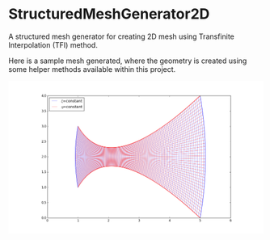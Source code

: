 # StructuredMeshGenerator2D
A structured mesh generator for creating 2D mesh using Transfinite Interpolation (TFI) method.

Here is a sample mesh generated, where the geometry is created using some helper 
methods available within this project.

![Sample output](https://github.com/heySourabh/StructuredMeshGenerator2D/blob/master/sample_output.png)

